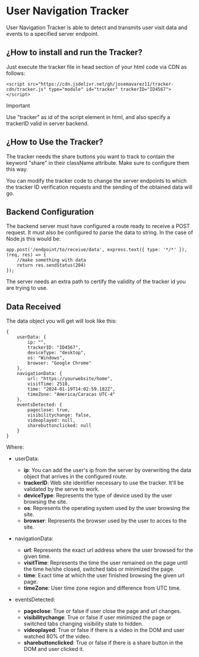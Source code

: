 # **User Navigation Tracker**

User Navigation Tracker is able to detect and transmits user visit data and events to a specified server endpoint.

## ¿How to install and run the Tracker?

Just execute the tracker file in head section of your html code via CDN as follows:

    <script src="https://cdn.jsdelivr.net/gh/josemavarez11/tracker-cdn/tracker.js" type="module" id="tracker" trackerID="ID4567"></script>

> [!IMPORTANT]
> Use "tracker" as id of the script element in html,  and also specify a trackerID valid in server backend.

## ¿How to Use the Tracker?

The tracker needs the share buttons you want to track to contain the keyword "share" in their className attribute. Make sure to configure them this way.

You can modify the tracker code to change the server endpoints to which the tracker ID verification requests and the sending of the obtained data will go.

## Backend Configuration

The backend server must have configured a route ready to receive a POST request. It must also be configured to parse the data to string. 
In the case of Node.js this would be:


    app.post('/endpoint/to/receive/data', express.text({ type: '*/*' }), (req, res) => {
        //make something with data
        return res.sendStatus(204)
    });

The server needs an extra path to certify the validity of the tracker id you are trying to use.

## Data Received

The data object you will get will look like this:

    {
        userData: {
            ip: "",
            trackerID: "ID4567",
            deviceType: "desktop",
            os: "Windows",
            browser: "Google Chrome"
        },
        navigationData: {
            url: "https://yourwebsite/home",
            visitTime: 2518,
            time: "2024-01-19T14:02:59.182Z",
            timeZone: "America/Caracas UTC-4"
        },
        eventsDetected: {
            pageclose: true,
            visibilitychange: false,
            videoplayed: null,
            sharebuttonclicked: null
        }
    }

Where: 

- userData:
    -  **ip**: You can add the user's ip from the server by overwriting the data object that arrives in the configured route.
    - **trackerID**: Web site identifier necessary to use the tracker. It'll be validated by the serve to work.
    - **deviceType**: Represents the type of device used by the user browsing the site.
    - **os**: Represents the operating system used by the user browsing the site.
    - **browser**: Represents the browser used by the user to acces to the site.
  
- navigationData:
    - **url**: Represents the exact url address where the user browsed for the given time.
    - **visitTime**: Represents the time the user remained on the page until the time he/she closed, switched tabs or minimized the page.
    - **time**: Exact time at which the user finished browsing the given url page.
    - **timeZone**: User time zone region and difference from UTC time.

- eventsDetected:
    - **pageclose**: True or false if user close the page and url changes.
    - **visibilitychange**: True or false if user minimized the page or switched tabs changing visibility state to hidden.
    - **videoplayed**: True or false if there is a video in the DOM and user watched 80% of the video.
    - **sharebuttonclicked**: True or false if there is a share button in the DOM and user clicked it.
